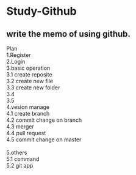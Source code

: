 # Study-Github <br>
write the memo of using github. <br>
---

Plan<br>
1.Register<br>
2.Login<br>
3.basic operation <br>
 3.1 create reposite<br>
 3.2 create new file <br>
 3.3 create new folder <br>
 3.4 <br>
 3.5 <br>
4.vesion manage<br>
 4.1 create branch <br>
 4.2 commit change on branch <br>
 4.3 merger <br>
 4.4 pull request <br>
 4.5 commit change on master <br>
 <br>
5.others<br>
 5.1 command<br>
 5.2 git app<br>
 


